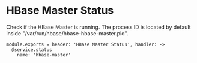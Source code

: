 
# HBase Master Status

Check if the HBase Master is running. The process ID is located by default
inside "/var/run/hbase/hbase-hbase-master.pid".

    module.exports = header: 'HBase Master Status', handler: ->
      @service.status
        name: 'hbase-master'
